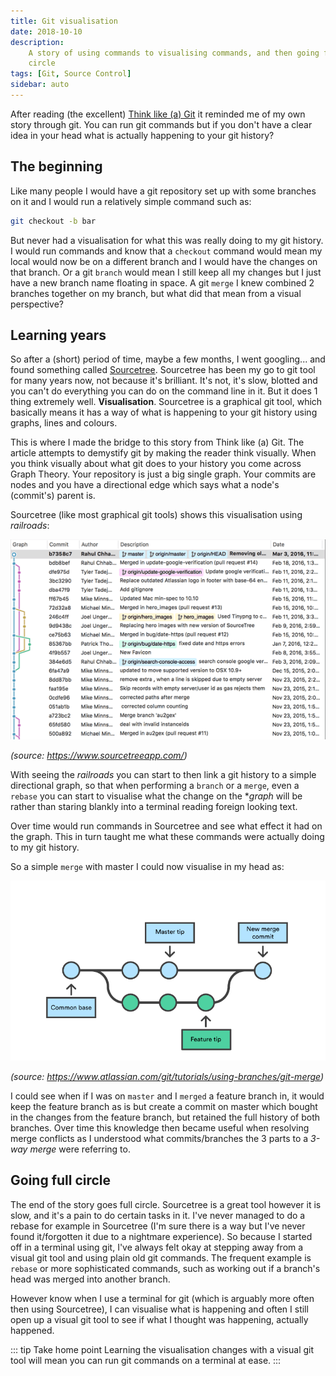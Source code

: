 ```yaml
---
title: Git visualisation
date: 2018-10-10
description:
    A story of using commands to visualising commands, and then going full
    circle
tags: [Git, Source Control]
sidebar: auto
---
```


<BlogHeader />

After reading (the excellent) [Think like (a) Git](http://think-like-a-git.net/)
it reminded me of my own story through git. You can run git commands but if you
don't have a clear idea in your head what is actually happening to your git
history?

## The beginning

Like many people I would have a git repository set up with some branches on it
and I would run a relatively simple command such as:

```bash
git checkout -b bar
```

But never had a visualisation for what this was really doing to my git history.
I would run commands and know that a `checkout` command would mean my local
would now be on a different branch and I would have the changes on that branch.
Or a git `branch` would mean I still keep all my changes but I just have a new
branch name floating in space. A git `merge` I knew combined 2 branches together
on my branch, but what did that mean from a visual perspective?

## Learning years

So after a (short) period of time, maybe a few months, I went googling... and
found something called [Sourcetree](https://www.sourcetreeapp.com/). Sourcetree
has been my go to git tool for many years now, not because it's brilliant. It's
not, it's slow, blotted and you can't do everything you can do on the command
line in it. But it does 1 thing extremely well. **Visualisation**. Sourcetree is
a graphical git tool, which basically means it has a way of what is happening to
your git history using graphs, lines and colours.

This is where I made the bridge to this story from Think like (a) Git. The
article attempts to demystify git by making the reader think visually. When you
think visually about what git does to your history you come across Graph Theory.
Your repository is just a big single graph. Your commits are nodes and you have
a directional edge which says what a node's (commit's) parent is.

Sourcetree (like most graphical git tools) shows this visualisation using
*railroads*:

![An example of Sourcetree's railroads](./git-visualisation/sourcetree.png)

*(source: https://www.sourcetreeapp.com/)*

With seeing the *railroads* you can start to then link a git history to a simple
directional graph, so that when performing a `branch` or a `merge`, even a
`rebase` you can start to visualise what the change on the **graph* will be
rather than staring blankly into a terminal reading foreign looking text.

Over time would run commands in Sourcetree and see what effect it had on the
graph. This in turn taught me what these commands were actually doing to my
git history.

So a simple `merge` with master I could now visualise in my head as:

![An example graph of a git merge with a master branch](./git-visualisation/merge.png)

*(source: https://www.atlassian.com/git/tutorials/using-branches/git-merge)*

I could see when if I was on `master` and I `merged` a feature branch in, it
would keep the feature branch as is but create a commit on master which bought
in the changes from the feature branch, but retained the full history of both
branches. Over time this knowledge then became useful when resolving merge
conflicts as I understood what commits/branches the 3 parts to a *3-way merge*
were referring to.

## Going full circle

The end of the story goes full circle. Sourcetree is a great tool however it is
slow, and it's a pain to do certain tasks in it. I've never managed to do a
rebase for example in Sourcetree (I'm sure there is a way but I've never found
it/forgotten it due to a nightmare experience). So because I started off in a
terminal using git, I've always felt okay at stepping away from a visual git
tool and using plain old git commands. The frequent example is `rebase` or more
sophisticated commands, such as working out if a branch's head was merged into
another branch.

However know when I use a terminal for git (which is arguably more often then
using Sourcetree), I can visualise what is happening and often I still open up
a visual git tool to see if what I thought was happening, actually happened.

::: tip Take home point
Learning the visualisation changes with a visual git tool will mean you can run
git commands on a terminal at ease.
:::
